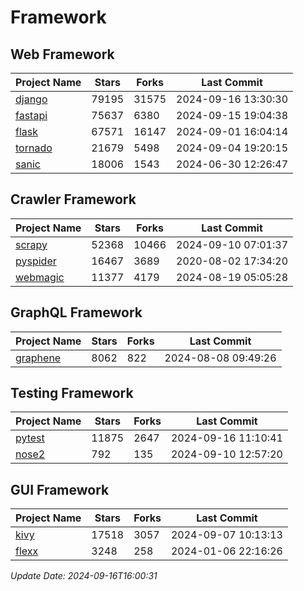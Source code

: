 # Framework

## Web Framework
| Project Name | Stars | Forks | Last Commit |
| ------------ | ----- | ----- | ----------- |
| [django](https://github.com/django/django) | 79195 | 31575 | 2024-09-16 13:30:30 |
| [fastapi](https://github.com/fastapi/fastapi) | 75637 | 6380 | 2024-09-15 19:04:38 |
| [flask](https://github.com/pallets/flask) | 67571 | 16147 | 2024-09-01 16:04:14 |
| [tornado](https://github.com/tornadoweb/tornado) | 21679 | 5498 | 2024-09-04 19:20:15 |
| [sanic](https://github.com/sanic-org/sanic) | 18006 | 1543 | 2024-06-30 12:26:47 |

## Crawler Framework
| Project Name | Stars | Forks | Last Commit |
| ------------ | ----- | ----- | ----------- |
| [scrapy](https://github.com/scrapy/scrapy) | 52368 | 10466 | 2024-09-10 07:01:37 |
| [pyspider](https://github.com/binux/pyspider) | 16467 | 3689 | 2020-08-02 17:34:20 |
| [webmagic](https://github.com/code4craft/webmagic) | 11377 | 4179 | 2024-08-19 05:05:28 |

## GraphQL Framework
| Project Name | Stars | Forks | Last Commit |
| ------------ | ----- | ----- | ----------- |
| [graphene](https://github.com/graphql-python/graphene) | 8062 | 822 | 2024-08-08 09:49:26 |

## Testing Framework
| Project Name | Stars | Forks | Last Commit |
| ------------ | ----- | ----- | ----------- |
| [pytest](https://github.com/pytest-dev/pytest) | 11875 | 2647 | 2024-09-16 11:10:41 |
| [nose2](https://github.com/nose-devs/nose2) | 792 | 135 | 2024-09-10 12:57:20 |

## GUI Framework
| Project Name | Stars | Forks | Last Commit |
| ------------ | ----- | ----- | ----------- |
| [kivy](https://github.com/kivy/kivy) | 17518 | 3057 | 2024-09-07 10:13:13 |
| [flexx](https://github.com/flexxui/flexx) | 3248 | 258 | 2024-01-06 22:16:26 |

*Update Date: 2024-09-16T16:00:31*